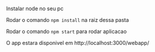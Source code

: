Instalar node no seu pc

Rodar o comando `npm install` na raiz dessa pasta

Rodar o comando `npm start` para rodar aplicacao

O app estara disponivel em http://localhost:3000/webapp/